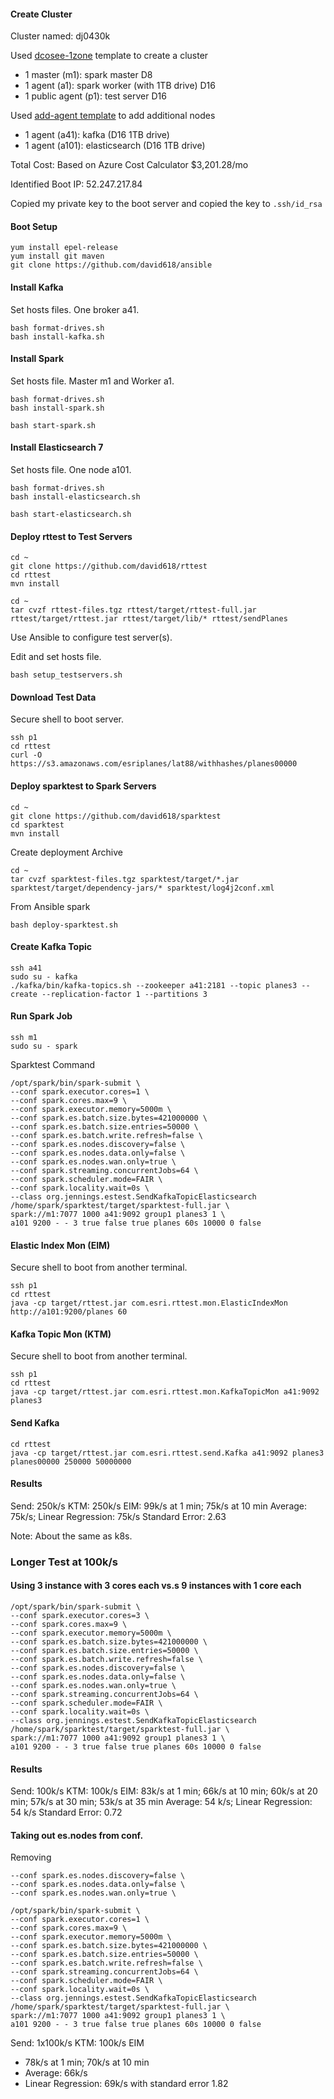 
#### Create Cluster

Cluster named: dj0430k

Used [dcosee-1zone](../../install/vms/dcossee-1zone.json) template to create a cluster
- 1 master (m1):  spark master  D8
- 1 agent (a1): spark worker (with 1TB drive) D16
- 1 public agent (p1): test server  D16

Used [add-agent template](../../install/vms/add-agents.json) to add additional nodes
- 1 agent (a41): kafka (D16 1TB drive)
- 1 agent (a101): elasticsearch (D16 1TB drive)

Total Cost: Based on Azure Cost Calculator $3,201.28/mo

Identified Boot IP:  52.247.217.84

Copied my private key to the boot server and copied the key to ```.ssh/id_rsa```

#### Boot Setup

```
yum install epel-release
yum install git maven
git clone https://github.com/david618/ansible
```

#### Install Kafka

Set hosts files.  One broker a41.

```
bash format-drives.sh
bash install-kafka.sh
```


#### Install Spark

Set hosts file. Master m1 and Worker a1.

```
bash format-drives.sh
bash install-spark.sh

bash start-spark.sh
```

#### Install Elasticsearch 7

Set hosts file.  One node a101.

```
bash format-drives.sh
bash install-elasticsearch.sh

bash start-elasticsearch.sh
```

#### Deploy rttest to Test Servers

```
cd ~
git clone https://github.com/david618/rttest
cd rttest
mvn install
```

```
cd ~
tar cvzf rttest-files.tgz rttest/target/rttest-full.jar rttest/target/rttest.jar rttest/target/lib/* rttest/sendPlanes
```


Use Ansible to configure test server(s).

Edit and set hosts file.

```
bash setup_testservers.sh
```

#### Download Test Data 

Secure shell to boot server.


```
ssh p1
cd rttest
curl -O https://s3.amazonaws.com/esriplanes/lat88/withhashes/planes00000
```


#### Deploy sparktest to Spark Servers

```
cd ~
git clone https://github.com/david618/sparktest
cd sparktest
mvn install
```

Create deployment Archive

```
cd ~
tar cvzf sparktest-files.tgz sparktest/target/*.jar sparktest/target/dependency-jars/* sparktest/log4j2conf.xml 
```

From Ansible spark

```
bash deploy-sparktest.sh
```


#### Create Kafka Topic

```
ssh a41
sudo su - kafka
./kafka/bin/kafka-topics.sh --zookeeper a41:2181 --topic planes3 --create --replication-factor 1 --partitions 3
```

#### Run Spark Job

```
ssh m1
sudo su - spark
```

Sparktest Command


```
/opt/spark/bin/spark-submit \
--conf spark.executor.cores=1 \
--conf spark.cores.max=9 \
--conf spark.executor.memory=5000m \
--conf spark.es.batch.size.bytes=421000000 \
--conf spark.es.batch.size.entries=50000 \
--conf spark.es.batch.write.refresh=false \
--conf spark.es.nodes.discovery=false \
--conf spark.es.nodes.data.only=false \
--conf spark.es.nodes.wan.only=true \
--conf spark.streaming.concurrentJobs=64 \
--conf spark.scheduler.mode=FAIR \
--conf spark.locality.wait=0s \
--class org.jennings.estest.SendKafkaTopicElasticsearch /home/spark/sparktest/target/sparktest-full.jar \
spark://m1:7077 1000 a41:9092 group1 planes3 1 \
a101 9200 - - 3 true false true planes 60s 10000 0 false
```

#### Elastic Index Mon (EIM)

Secure shell to boot from another terminal.

```
ssh p1
cd rttest
java -cp target/rttest.jar com.esri.rttest.mon.ElasticIndexMon http://a101:9200/planes 60
```

#### Kafka Topic Mon (KTM)

Secure shell to boot from another terminal.

```
ssh p1
cd rttest
java -cp target/rttest.jar com.esri.rttest.mon.KafkaTopicMon a41:9092 planes3
```

#### Send Kafka

```
cd rttest
java -cp target/rttest.jar com.esri.rttest.send.Kafka a41:9092 planes3 planes00000 250000 50000000
```

#### Results

Send: 250k/s
KTM: 250k/s
EIM: 99k/s at 1 min; 75k/s at 10 min
Average: 75k/s; Linear Regression: 75k/s Standard Error: 2.63



Note: About the same as k8s.   


### Longer Test at 100k/s


#### Using 3 instance with 3 cores each vs.s 9 instances with 1 core each

```
/opt/spark/bin/spark-submit \
--conf spark.executor.cores=3 \
--conf spark.cores.max=9 \
--conf spark.executor.memory=5000m \
--conf spark.es.batch.size.bytes=421000000 \
--conf spark.es.batch.size.entries=50000 \
--conf spark.es.batch.write.refresh=false \
--conf spark.es.nodes.discovery=false \
--conf spark.es.nodes.data.only=false \
--conf spark.es.nodes.wan.only=true \
--conf spark.streaming.concurrentJobs=64 \
--conf spark.scheduler.mode=FAIR \
--conf spark.locality.wait=0s \
--class org.jennings.estest.SendKafkaTopicElasticsearch /home/spark/sparktest/target/sparktest-full.jar \
spark://m1:7077 1000 a41:9092 group1 planes3 1 \
a101 9200 - - 3 true false true planes 60s 10000 0 false
```


#### Results

Send: 100k/s
KTM: 100k/s
EIM: 83k/s at 1 min; 66k/s at 10 min; 60k/s at 20 min; 57k/s at 30 min; 53k/s at 35 min
Average: 54 k/s; Linear Regression: 54 k/s Standard Error: 0.72 


#### Taking out es.nodes from conf.


Removing

```
--conf spark.es.nodes.discovery=false \
--conf spark.es.nodes.data.only=false \
--conf spark.es.nodes.wan.only=true \
```


```
/opt/spark/bin/spark-submit \
--conf spark.executor.cores=1 \
--conf spark.cores.max=9 \
--conf spark.executor.memory=5000m \
--conf spark.es.batch.size.bytes=421000000 \
--conf spark.es.batch.size.entries=50000 \
--conf spark.es.batch.write.refresh=false \
--conf spark.streaming.concurrentJobs=64 \
--conf spark.scheduler.mode=FAIR \
--conf spark.locality.wait=0s \
--class org.jennings.estest.SendKafkaTopicElasticsearch /home/spark/sparktest/target/sparktest-full.jar \
spark://m1:7077 1000 a41:9092 group1 planes3 1 \
a101 9200 - - 3 true false true planes 60s 10000 0 false
```

Send: 1x100k/s
KTM: 100k/s
EIM
  - 78k/s at 1 min; 70k/s at 10 min
  - Average: 66k/s
  - Linear Regression: 69k/s with standard error 1.82



